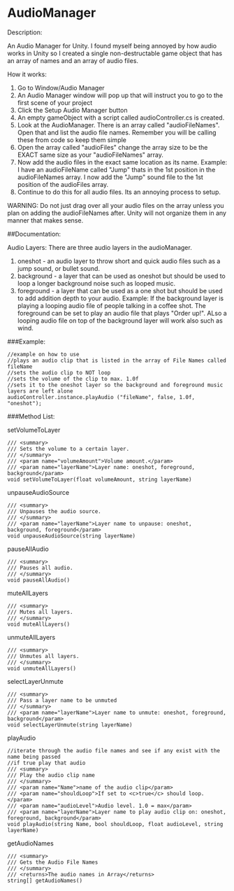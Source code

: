 AudioManager
============

Description: 

An Audio Manager for Unity. I found myself being annoyed by how audio works in Unity so I created a single non-destructable game object that has an array of names and an array of audio files. 

How it works:

1. Go to Window/Audio Manager
2. An Audio Manager window will pop up that will instruct you to go to the first scene of your project
3. Click the Setup Audio Manager button
4. An empty gameObject with a script called audioController.cs is created. 
5. Look at the AudioManager. There is an array called "audioFileNames". Open that and list the audio file names. Remember you will be calling these from code so keep them simple
6. Open the array called "audioFiles" change the array size to be the EXACT same size as your "audioFileNames" array. 
7. Now add the audio files in the exact same location as its name. Example: I have an audioFileName called "Jump" thats in the 1st position in the audioFileNames array. I now add the "Jump" sound file to the 1st position of the audioFiles array. 
8. Continue to do this for all audio files. Its an annoying process to setup. 


WARNING: Do not just drag over all your audio files on the array unless you plan on adding the audioFileNames after. Unity will not organize them in any manner that makes sense. 


##Documentation: 

Audio Layers: There are three audio layers in the audioManager.
1. oneshot - an audio layer to throw short and quick audio files such as a jump sound, or bullet sound. 
2. background - a layer that can be used as oneshot but should be used to loop a longer background noise such as looped music. 
3. foreground - a layer that can be used as a one shot but should be used to add addition depth to your audio. Example: If the background layer is playing a looping audio file of people talking in a coffee shot. The foreground can be set to play an audio file that plays "Order up!". ALso a looping audio file on top of the background layer will work also such as wind. 

###Example: 

```
//example on how to use
//plays an audio clip that is listed in the array of File Names called fileName
//sets the audio clip to NOT loop
//sets the volume of the clip to max. 1.0f
//sets it to the oneshot layer so the background and foreground music layers are left alone
audioController.instance.playAudio ("fileName", false, 1.0f, "oneshot");
```

###Method List: 


setVolumeToLayer
```
/// <summary>
/// Sets the volume to a certain layer.
/// </summary>
/// <param name="volumeAmount">Volume amount.</param>
/// <param name="layerName">Layer name: oneshot, foreground, background</param>
void setVolumeToLayer(float volumeAmount, string layerName)
```

unpauseAudioSource
```
/// <summary>
/// Unpauses the audio source.
/// </summary>
/// <param name="layerName">Layer name to unpause: oneshot, background, foreground</param>
void unpauseAudioSource(string layerName)
```

pauseAllAudio
```
/// <summary>
/// Pauses all audio.
/// </summary>
void pauseAllAudio()
```

muteAllLayers
```
/// <summary>
/// Mutes all layers.
/// </summary>
void muteAllLayers()
```

unmuteAllLayers
```
/// <summary>
/// Unmutes all layers.
/// </summary>
void unmuteAllLayers()
```

selectLayerUnmute
```
/// <summary>
/// Pass a layer name to be unmuted
/// </summary>
/// <param name="layerName">Layer name to unmute: oneshot, foreground, background</param>
void selectLayerUnmute(string layerName)
```

playAudio
```
//iterate through the audio file names and see if any exist with the name being passed
//if true play that audio
/// <summary>
/// Play the audio clip name
/// </summary>
/// <param name="Name">name of the audio clip</param>
/// <param name="shouldLoop">If set to <c>true</c> should loop.</param>
/// <param name="audioLevel">Audio level. 1.0 = max</param>
/// <param name="layerName">Layer name to play audio clip on: oneshot, foreground, background</param>
void playAudio(string Name, bool shouldLoop, float audioLevel, string layerName)
```

getAudioNames
```
/// <summary>
/// Gets the Audio File Names
/// </summary>
/// <returns>The audio names in Array</returns>
string[] getAudioNames()
```

